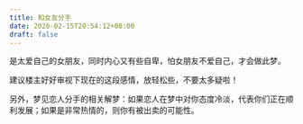 ```yaml
---
title: 和女友分手
date: 2020-02-15T20:54:12+08:00
draft: false
---
```


是太爱自己的女朋友，同时内心又有些自卑，怕女朋友不爱自己，才会做此梦。

建议楼主好好审视下现在的这段感情，放轻松些，不要太多疑啦！

另外，梦见恋人分手的相关解梦：如果恋人在梦中对你态度冷淡，代表你们正在顺利发展；如果是非常热情的，则你有被出卖的可能性。

